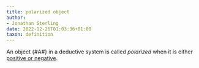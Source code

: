 ```yaml
---
title: polarized object
author:
- Jonathan Sterling
date: 2022-12-26T01:03:36+01:00
taxon: definition
---
```


An object {#A#} in a deductive system is called *polarized* when it is either [positive or negative](dpl-0005).
